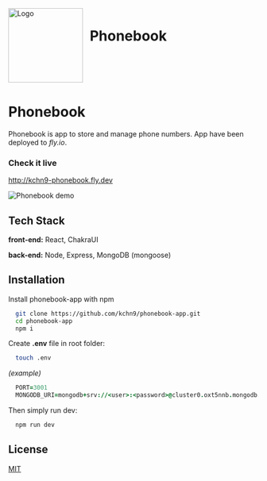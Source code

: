<img src="https://iili.io/ti97mg.md.png" height="150" alt="Logo">
<h1 style="display: inline; vertical-align: top; line-height: 4; margin-left: 10px">Phonebook</h1>

# Phonebook

Phonebook is app to store and manage phone numbers.
App have been deployed to _fly.io_.

### Check it live

http://kchn9-phonebook.fly.dev

![Phonebook demo](https://media.giphy.com/media/Vwx0QkWLgUKFJEcjUf/giphy.gif)

## Tech Stack

**front-end:** React, ChakraUI

**back-end:** Node, Express, MongoDB (mongoose)

## Installation

Install phonebook-app with npm

```bash
  git clone https://github.com/kchn9/phonebook-app.git
  cd phonebook-app
  npm i
```

Create **.env** file in root folder:

```bash
  touch .env
```

_(example)_

```j
  PORT=3001
  MONGODB_URI=mongodb+srv://<user>:<password>@cluster0.oxt5nnb.mongodb.net/?retryWrites=true&w=majority
```

Then simply run dev:

```bash
  npm run dev
```

## License

[MIT](https://choosealicense.com/licenses/mit/)
